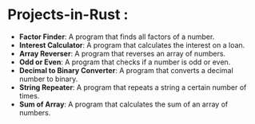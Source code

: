 # Projects-in-Rust : 

* **Factor Finder**: A program that finds all factors of a number.
* **Interest Calculator**: A program that calculates the interest on a loan.
* **Array Reverser**: A program that reverses an array of numbers.
* **Odd or Even**: A program that checks if a number is odd or even.
* **Decimal to Binary Converter**: A program that converts a decimal number to binary.
* **String Repeater**: A program that repeats a string a certain number of times.
* **Sum of Array**: A program that calculates the sum of an array of numbers.
